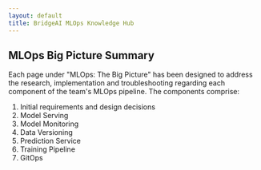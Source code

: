 ```yaml
---
layout: default
title: BridgeAI MLOps Knowledge Hub
---
```


## MLOps Big Picture Summary

Each page under "MLOps: The Big Picture" has been designed to address the research, implementation and troubleshooting regarding each component of the team's MLOps pipeline. The components comprise:

1. Initial requirements and design decisions
2. Model Serving
3. Model Monitoring
4. Data Versioning
5. Prediction Service
6. Training Pipeline
7. GitOps